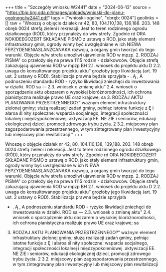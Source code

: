 +++
title = "Szczegóły wniosku W2441"
date = "2024-06-13"
source = "https://bip.brg.gda.pl/images/uploads/wnioski-do-planu-ogolnego/w2441.pdf"
tags = ["wnioski-ogolne", "obręb: 0024"]
geolinks = []
raw = "Wnoszę o objęcie działek nr 42, 80, 104.110,138, 139,188. 203. 148 obręb 0024 strefą zieleni i rekreacji. Jest to teren rodzinnego ogrodu działkowego (RÓD), który przynależy do wiw strefy. Zgodnie rd ORA NOKIDEEGOZERT SKŁADANE PISMO z ustawą o ROD, jako stały element infrastruktury gmin, ogrody winny być uwzględniane w ich NIEWA FEPZYDENENIASLANZCANAKA rozwoju, a organy gmin tworzyć do tego warunki. Objęcie w/w strefa umożliwi ujawnienie ROD w mpzp. 2. RODZAJ PISMA” co przełoży się na prawa 1115 rodzin - działkowców. Objęcie strefą zakazującą ujawnienia ROD w mpzp BH 2.1. wniosek do projektu aktu D 2.2. uwaga do konsultowanego projektu aktu” grozłoby jego likwidacją (art. 19 ust. 2 ustawy o ROD). Stabilizacja prawna będzie sprzyjała - . Ą  , A podnoszeniu standardu ROD - ryzyko likwidacji zniechęci do inwestowania w działki. ROD sa — 2.3. wniosek o zmianę aktu”  2.4. wniosek o sporządzenie aktu obszarem o wysokiej bioróżnorodności, ich ochrona pianistyczna realizuje prawo UE oraz krajowe; sa 3. RODZAJ AKTU PLANOWANIA PRZESTRZENNEGO?” ważnym element infrastruktury zielonej gminy; służą realizacji zadań gminy, pełniąc istotne funkcje z Ę i ałaroa śl nity społeczne: wsparcia socjalnego, integracji społeczności lokalnej i międzypokoleniowej. aktywizacji EE. NE ZIE i seniorów, edukacji ekologicznej dzieci, promocji zdrowego trybu życia. 2 3.2. miejscowy plan zagospodarowania przestrzennego, w tym zintegrowany plan inwestycyjny lub miejscowy plan rewitalizacji "
+++

Wnoszę o objęcie działek nr 42, 80, 104.110,138, 139,188. 203. 148 obręb 0024 strefą zieleni i
rekreacji. Jest to teren rodzinnego ogrodu działkowego (RÓD), który przynależy do wiw strefy. Zgodnie
rd ORA NOKIDEEGOZERT SKŁADANE PISMO z ustawą o ROD, jako stały element infrastruktury gmin, ogrody winny być uwzględniane w ich
NIEWA FEPZYDENENIASLANZCANAKA rozwoju, a organy gmin tworzyć do tego warunki. Objęcie w/w strefa umożliwi ujawnienie ROD w mpzp.
2. RODZAJ PISMA” co przełoży się na prawa 1115 rodzin - działkowców. Objęcie strefą zakazującą ujawnienia ROD w mpzp
BH 2.1. wniosek do projektu aktu D 2.2. uwaga do konsultowanego projektu aktu” grozłoby jego likwidacją (art. 19 ust. 2 ustawy o ROD). Stabilizacja prawna będzie sprzyjała
- . Ą  , A podnoszeniu standardu ROD - ryzyko likwidacji zniechęci do inwestowania w działki. ROD sa
— 2.3. wniosek o zmianę aktu”  2.4. wniosek o sporządzenie aktu obszarem o wysokiej bioróżnorodności, ich ochrona pianistyczna realizuje prawo UE oraz krajowe; sa
3. RODZAJ AKTU PLANOWANIA PRZESTRZENNEGO?” ważnym element infrastruktury zielonej gminy; służą realizacji zadań gminy, pełniąc istotne funkcje
z Ę i ałaroa śl nity społeczne: wsparcia socjalnego, integracji społeczności lokalnej i międzypokoleniowej. aktywizacji
EE. NE ZIE i seniorów, edukacji ekologicznej dzieci, promocji zdrowego trybu życia.
2 3.2. miejscowy plan zagospodarowania przestrzennego, w tym zintegrowany plan inwestycyjny lub
miejscowy plan rewitalizacji 


